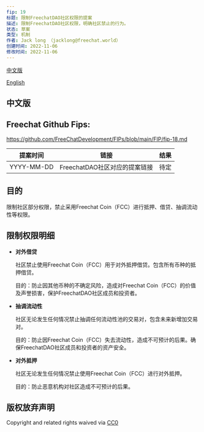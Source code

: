```yaml
---
fip: 19
标题: 限制FreechatDAO社区权限的提案
描述: 限制FreechatDAO社区权限，明确社区禁止的行为。
状态: 草案
类型: 机制
作者: Jack long （jacklong@freechat.world）
创建时间: 2022-11-06
修改时间: 2022-11-06
---
```


[中文版](#1)

[English](#2)

<h2 id="1">中文版</h2>

## Freechat Github Fips: 

https://github.com/FreeChatDevelopment/FIPs/blob/main/FIP/fip-18.md


  | 提案时间 | 链接 | 结果 |
  |:-:|:-:|:-:|
  | YYYY-MM-DD |FreechatDAO社区对应的提案链接|待定|

## 目的
限制社区部分权限，禁止采用Freechat Coin（FCC）进行抵押、借贷、抽调流动性等权限。

## 限制权限明细
* **对外借贷** 
  
  社区禁止使用Freechat Coin（FCC）用于对外抵押借贷。包含所有币种的抵押借贷。

  目的：防止因其他币种的不确定风险，造成对Freechat Coin（FCC）的价值及声誉损害，保护FreechatDAO社区成员和投资者。

* **抽调流动性** 
  
  社区无论发生任何情况禁止抽调任何流动性池的交易对，包含未来新增加交易对。

  目的：防止因Freechat Coin（FCC）失去流动性，造成不可预计的后果。确保FreechatDAO社区成员和投资者的资产安全。

* **对外抵押** 
  
  社区无论发生任何情况禁止使用Freechat Coin（FCC）进行对外抵押。

  目的：防止恶意机构对社区造成不可预计的后果。

## 版权放弃声明

Copyright and related rights waived via [CC0](https://github.com/ethereum/EIPs/blob/master/LICENSE.md)

